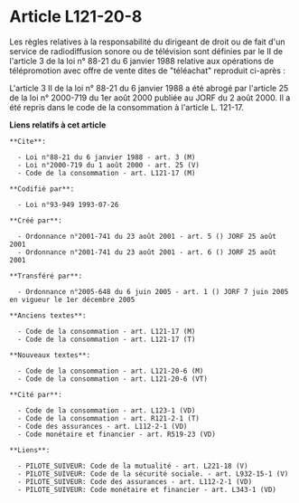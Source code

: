 # Article L121-20-8

Les règles relatives à la responsabilité du dirigeant de droit ou de fait d'un service de radiodiffusion sonore ou de
télévision sont définies par le II de l'article 3 de la loi n° 88-21 du 6 janvier 1988 relative aux opérations de
télépromotion avec offre de vente dites de "téléachat" reproduit ci-après :

L'article 3 II de la loi n° 88-21 du 6 janvier 1988 a été abrogé par l'article 25 de la loi n° 2000-719 du 1er août 2000
publiée au JORF du 2 août 2000. Il a été repris dans le code de la consommation à l'article L. 121-17.

**Liens relatifs à cet article**

	**Cite**:

	  - Loi n°88-21 du 6 janvier 1988 - art. 3 (M)
	  - Loi n°2000-719 du 1 août 2000 - art. 25 (V)
	  - Code de la consommation - art. L121-17 (M)

	**Codifié par**:

	  - Loi n°93-949 1993-07-26

	**Créé par**:

	  - Ordonnance n°2001-741 du 23 août 2001 - art. 5 () JORF 25 août 2001
	  - Ordonnance n°2001-741 du 23 août 2001 - art. 6 () JORF 25 août 2001

	**Transféré par**:

	  - Ordonnance n°2005-648 du 6 juin 2005 - art. 1 () JORF 7 juin 2005 en vigueur le 1er décembre 2005

	**Anciens textes**:

	  - Code de la consommation - art. L121-17 (M)
	  - Code de la consommation - art. L121-17 (T)

	**Nouveaux textes**:

	  - Code de la consommation - art. L121-20-6 (M)
	  - Code de la consommation - art. L121-20-6 (VT)

	**Cité par**:

	  - Code de la consommation - art. L123-1 (VD)
	  - Code de la consommation - art. R121-2-1 (T)
	  - Code des assurances - art. L112-2-1 (VD)
	  - Code monétaire et financier - art. R519-23 (VD)

	**Liens**:

	  - PILOTE_SUIVEUR: Code de la mutualité - art. L221-18 (V)
	  - PILOTE_SUIVEUR: Code de la sécurité sociale. - art. L932-15-1 (V)
	  - PILOTE_SUIVEUR: Code des assurances - art. L112-2-1 (VD)
	  - PILOTE_SUIVEUR: Code monétaire et financier - art. L343-1 (VD)
